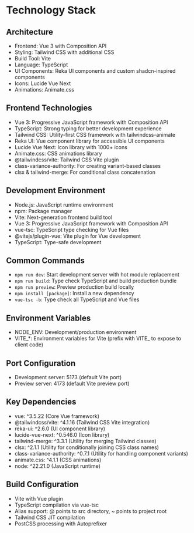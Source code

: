 # Technology Stack

## Architecture
- Frontend: Vue 3 with Composition API
- Styling: Tailwind CSS with additional CSS
- Build Tool: Vite
- Language: TypeScript
- UI Components: Reka UI components and custom shadcn-inspired components
- Icons: Lucide Vue Next
- Animations: Animate.css

## Frontend Technologies
- Vue 3: Progressive JavaScript framework with Composition API
- TypeScript: Strong typing for better development experience
- Tailwind CSS: Utility-first CSS framework with tailwindcss-animate
- Reka UI: Vue component library for accessible UI components
- Lucide Vue Next: Icon library with 1000+ icons
- Animate.css: CSS animations library
- @tailwindcss/vite: Tailwind CSS Vite plugin
- class-variance-authority: For creating variant-based classes
- clsx & tailwind-merge: For conditional class concatenation

## Development Environment
- Node.js: JavaScript runtime environment
- npm: Package manager
- Vite: Next-generation frontend build tool
- Vue 3: Progressive JavaScript framework with Composition API
- vue-tsc: TypeScript type checking for Vue files
- @vitejs/plugin-vue: Vite plugin for Vue development
- TypeScript: Type-safe development

## Common Commands
- `npm run dev`: Start development server with hot module replacement
- `npm run build`: Type check TypeScript and build production bundle
- `npm run preview`: Preview production build locally
- `npm install [package]`: Install a new dependency
- `vue-tsc -b`: Type check all TypeScript and Vue files

## Environment Variables
- NODE_ENV: Development/production environment
- VITE_*: Environment variables for Vite (prefix with VITE_ to expose to client code)

## Port Configuration
- Development server: 5173 (default Vite port)
- Preview server: 4173 (default Vite preview port)

## Key Dependencies
- vue: ^3.5.22 (Core Vue framework)
- @tailwindcss/vite: ^4.1.16 (Tailwind CSS Vite integration)
- reka-ui: ^2.6.0 (UI component library)
- lucide-vue-next: ^0.546.0 (Icon library)
- tailwind-merge: ^3.3.1 (Utility for merging Tailwind classes)
- clsx: ^2.1.1 (Utility for conditionally joining CSS class names)
- class-variance-authority: ^0.7.1 (Utility for handling component variants)
- animate.css: ^4.1.1 (CSS animations)
- node: ^22.21.0 (JavaScript runtime)

## Build Configuration
- Vite with Vue plugin
- TypeScript compilation via vue-tsc
- Alias support: @ points to src directory, ~ points to project root
- Tailwind CSS JIT compilation
- PostCSS processing with Autoprefixer